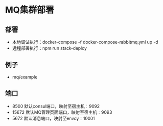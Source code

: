 # MQ集群部署

## 部署
- 本地调试执行：docker-compose -f docker-compose-rabbitmq.yml up -d
- 远程部署执行：npm run stack-deploy

## 例子
- mq/example

## 端口
- 8500  默认consul端口，映射至宿主机：9092
- 15672 默认MQ管理页面端口，映射至宿主机：9093
- 5672  默认消息端口，映射至envoy：10001
